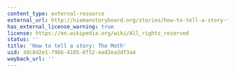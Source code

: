 ```yaml
---
content_type: external-resource
external_url: http://niemanstoryboard.org/stories/how-to-tell-a-story-the-moth/
has_external_license_warning: true
license: https://en.wikipedia.org/wiki/All_rights_reserved
status: ''
title: 'How to tell a story: The Moth'
uid: 3dc8d2e1-79bb-4105-8f52-ead2ea3df3a4
wayback_url: ''
---
```

